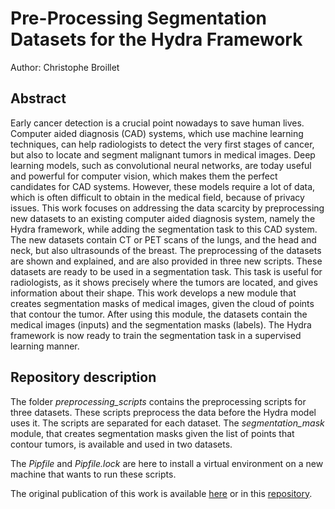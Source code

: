 # Pre-Processing Segmentation Datasets for the Hydra Framework

Author: Christophe Broillet

## Abstract
Early cancer detection is a crucial point nowadays to save human lives. Computer aided diagnosis (CAD) systems, which use machine learning techniques, can help radiologists to detect the very first stages of cancer, but also to locate and segment malignant tumors in medical images. Deep learning models, such as convolutional neural networks, are today useful and powerful for computer vision, which makes them the perfect candidates for CAD systems. However, these models require a lot of data, which is often difficult to obtain in the medical field, because of privacy issues. This work focuses on addressing the data scarcity by preprocessing new datasets to an existing computer aided diagnosis system, namely the Hydra framework, while adding the segmentation task to this CAD system. The new datasets contain CT or PET scans of the lungs, and the head and neck, but also ultrasounds of the breast. The preprocessing of the datasets are shown and explained, and are also provided in three new scripts. These datasets are ready to be used in a segmentation task. This task is useful for radiologists, as it shows precisely where the tumors are located, and gives information about their shape. This work develops a new module that creates segmentation masks of medical images, given the cloud of points that contour the tumor. After using this module, the datasets contain the medical images (inputs) and the segmentation masks (labels). The Hydra framework is now ready to train the segmentation task in a supervised learning manner.

## Repository description
The folder *preprocessing_scripts* contains the preprocessing scripts for three datasets. These scripts preprocess the data before the Hydra model uses it. The scripts are separated for each dataset. The *segmentation_mask* module, that creates segmentation masks given the list of points that contour tumors, is available and used in two datasets.

The *Pipfile* and *Pipfile.lock* are here to install a virtual environment on a new machine that wants to run these scripts.

The original publication of this work is available [here](https://exascale.info/assets/pdf/students/2022_BSc_Christophe_Broillet.pdf) or in this [repository](https://github.com/ChristopheBroillet/bachelor_thesis).
